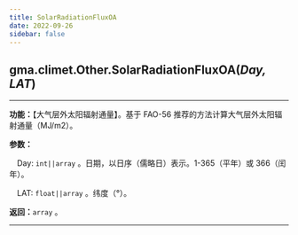 ```yaml
---
title: SolarRadiationFluxOA
date: 2022-09-26
sidebar: false
---
```


## gma.climet.Other.**SolarRadiationFluxOA**(*Day, LAT*) <Badge text="1.0.13 +"/>

---

**功能：**【大气层外太阳辐射通量】。基于 FAO-56 推荐的方法计算大气层外太阳辐射通量（MJ/m2）。

**参数：**

&emsp;Day: `int||array` 。日期，以日序（儒略日）表示。1-365（平年）或 366（闰年）。

&emsp;LAT: `float||array` 。纬度（°）。

**返回：**`array` 。

---

